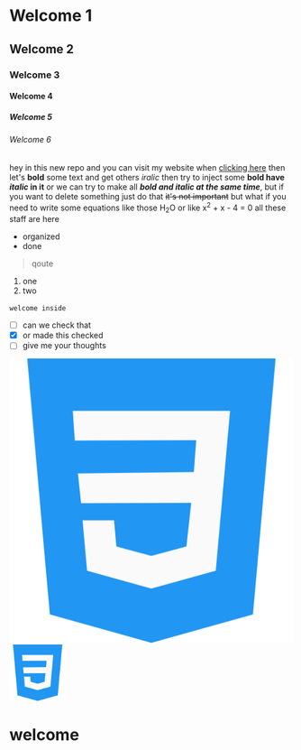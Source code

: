 # Welcome 1
## Welcome 2
### Welcome 3
#### Welcome 4
##### Welcome 5
###### Welcome 6
hey in this new repo
and you can visit my website when [clicking here](ahmd53mhmd.com)
then let's **bold** some text  and get others *iralic* then try to inject some **bold have _italic_ in it** or we can try to make all ***bold and italic at the same time***, but if you want to delete something just do that ~~it's not important~~ but what if you need to write some equations like those H<sub>2</sub>O or like x<sup>2</sup> + x - 4 = 0 all these staff are here
- organized
- done
> qoute
1. one
2. two
```
welcome inside
```

- [ ] can we check that
- [x] or made this checked
- [ ] give me your thoughts

![This is an image](./css-3.png)
<img src="./css-3.png" width=100>
<h1>welcome</h1>
